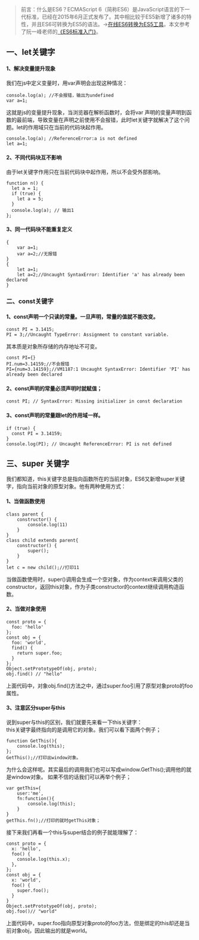 > 前言：什么是ES6？ECMAScript 6（简称ES6）是JavaScript语言的下一代标准，已经在2015年6月正式发布了。其中相比较于ES5新增了诸多的特性，并且ES6可转换为ES5的语法。->[在线ES6转换为ES5工具](http://google.github.io/traceur-compiler/demo/repl.html#%0A)。本文参考了阮一峰老师的[《ES6标准入门》](http://es6.ruanyifeng.com/)。


## 一、let关键字
#### 1、解决变量提升现象
我们在js中定义变量时，用var声明会出现这种情况：  
```
console.log(a); //不会报错，输出为undefined
var a=1;
```

这就是js的变量提升现象，当浏览器在解析函数时，会将var 声明的变量声明到函数的最前端，导致变量在声明之前使用不会报错，此时let关键字就解决了这个问题。let的作用域只在当前的代码块起作用。 

```
console.log(a); //ReferenceError:a is not defined
let a=1;
```
#### 2、不同代码块互不影响
由于let关键字作用只在当前代码块中起作用，所以不会受外部影响。  
```
function n() {
  let a = 1;
  if (true) {
    let a = 5;
  }
  console.log(a); // 输出1
};
```
#### 3、同一代码块不能重复定义
```
{
    var a=1;
    var a=2;//无报错
}
{
	let a=1;
	let a=2;//Uncaught SyntaxError: Identifier 'a' has already been declared
}
```
### 二、const关键字  
#### 1、const声明一个只读的常量。一旦声明，常量的值就不能改变。
```
const PI = 3.1415;
PI = 3;//Uncaught TypeError: Assignment to constant variable.
```

其本质是对象所存储的内存地址不可变。    
```
const PI={}  
PI.num=3.14159;//不会报错  
PI={num=3.14159};//VM1187:1 Uncaught SyntaxError: Identifier 'PI' has already been declared
```
#### 2、const声明的常量必须声明时就赋值；
```
const PI; // SyntaxError: Missing initializer in const declaration
```
#### 3、const声明的常量跟let的作用域一样。  
```
if (true) {
  const PI = 3.14159;
}
console.log(PI); // Uncaught ReferenceError: PI is not defined
```

## 三、super 关键字
我们都知道，this关键字总是指向函数所在的当前对象，ES6又新增super关键字，指向当前对象的原型对象。他有两种使用方式：  
#### 1、当做函数使用  
```
class parent {
    constructor() {
        console.log(11)
    }
}
class child extends parent{
    constructor() {
        super();
    }
}
let c = new child();//打印11
```
当做函数使用时，super()调用会生成一个空对象，作为context来调用父类的constructor，返回this对象，作为子类constructor的context继续调用构造函数。
#### 2、当做对象使用  
```
const proto = {
  foo: 'hello'
};
const obj = {
  foo: 'world',
  find() {
    return super.foo;
  }
};
Object.setPrototypeOf(obj, proto);
obj.find() // "hello"
```
上面代码中，对象obj.find()方法之中，通过super.foo引用了原型对象proto的foo属性。  
#### 3、注意区分super与this  
说到super与this的区别，我们就要先来看一下this关键字：  
this关键字最终指向的是调用它的对象。我们可以看下面两个例子；
```
function GetThis(){
	console.log(this);
};
GetThis();//打印出window对象。
```
为什么会这样呢。其实最后的调用我们也可以写成window.GetThis();调用他的就是window对象。
如果不信的话我们可以再举个例子；
```
var getThis={ 
	user:'me',
	fn:function(){
		console.log(this);
	}
}
getThis.fn();//打印的就时getThis对象；
```
接下来我们再看一个this与super结合的例子就能理解了：  
```
const proto = {
  x: 'hello',
  foo() {
    console.log(this.x);
  },
};
const obj = {
  x: 'world',
  foo() {
    super.foo();
  }
}
Object.setPrototypeOf(obj, proto);
obj.foo()// "world"
```
上面代码中，super.foo指向原型对象proto的foo方法，但是绑定的this却还是当前对象obj，因此输出的就是world。